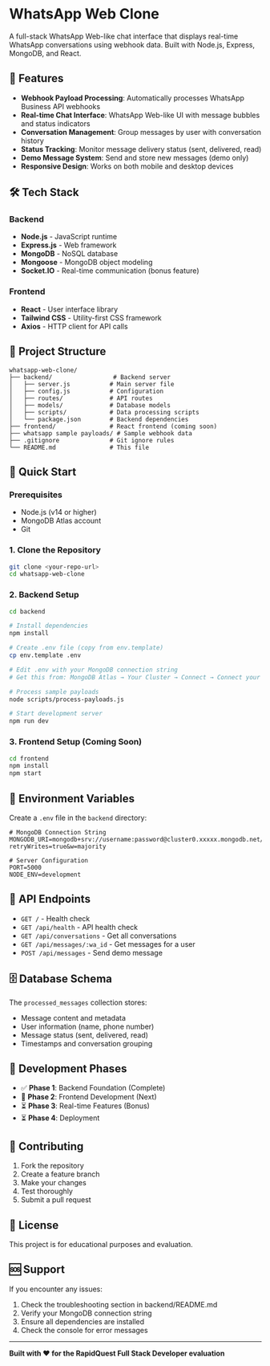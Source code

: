 # WhatsApp Web Clone

A full-stack WhatsApp Web-like chat interface that displays real-time WhatsApp conversations using webhook data. Built with Node.js, Express, MongoDB, and React.

## 🚀 Features

- **Webhook Payload Processing**: Automatically processes WhatsApp Business API webhooks
- **Real-time Chat Interface**: WhatsApp Web-like UI with message bubbles and status indicators
- **Conversation Management**: Group messages by user with conversation history
- **Status Tracking**: Monitor message delivery status (sent, delivered, read)
- **Demo Message System**: Send and store new messages (demo only)
- **Responsive Design**: Works on both mobile and desktop devices

## 🛠️ Tech Stack

### Backend
- **Node.js** - JavaScript runtime
- **Express.js** - Web framework
- **MongoDB** - NoSQL database
- **Mongoose** - MongoDB object modeling
- **Socket.IO** - Real-time communication (bonus feature)

### Frontend
- **React** - User interface library
- **Tailwind CSS** - Utility-first CSS framework
- **Axios** - HTTP client for API calls

## 📁 Project Structure

```
whatsapp-web-clone/
├── backend/                 # Backend server
│   ├── server.js           # Main server file
│   ├── config.js           # Configuration
│   ├── routes/             # API routes
│   ├── models/             # Database models
│   ├── scripts/            # Data processing scripts
│   └── package.json        # Backend dependencies
├── frontend/               # React frontend (coming soon)
├── whatsapp sample payloads/ # Sample webhook data
├── .gitignore              # Git ignore rules
└── README.md               # This file
```

## 🚀 Quick Start

### Prerequisites
- Node.js (v14 or higher)
- MongoDB Atlas account
- Git

### 1. Clone the Repository
```bash
git clone <your-repo-url>
cd whatsapp-web-clone
```

### 2. Backend Setup
```bash
cd backend

# Install dependencies
npm install

# Create .env file (copy from env.template)
cp env.template .env

# Edit .env with your MongoDB connection string
# Get this from: MongoDB Atlas → Your Cluster → Connect → Connect your application

# Process sample payloads
node scripts/process-payloads.js

# Start development server
npm run dev
```

### 3. Frontend Setup (Coming Soon)
```bash
cd frontend
npm install
npm start
```

## 🔧 Environment Variables

Create a `.env` file in the `backend` directory:

```env
# MongoDB Connection String
MONGODB_URI=mongodb+srv://username:password@cluster0.xxxxx.mongodb.net/whatsapp?retryWrites=true&w=majority

# Server Configuration
PORT=5000
NODE_ENV=development
```

## 📱 API Endpoints

- `GET /` - Health check
- `GET /api/health` - API health check
- `GET /api/conversations` - Get all conversations
- `GET /api/messages/:wa_id` - Get messages for a user
- `POST /api/messages` - Send demo message

## 🗄️ Database Schema

The `processed_messages` collection stores:
- Message content and metadata
- User information (name, phone number)
- Message status (sent, delivered, read)
- Timestamps and conversation grouping

## 🎯 Development Phases

- ✅ **Phase 1**: Backend Foundation (Complete)
- 🔄 **Phase 2**: Frontend Development (Next)
- ⏳ **Phase 3**: Real-time Features (Bonus)
- ⏳ **Phase 4**: Deployment

## 🤝 Contributing

1. Fork the repository
2. Create a feature branch
3. Make your changes
4. Test thoroughly
5. Submit a pull request

## 📄 License

This project is for educational purposes and evaluation.

## 🆘 Support

If you encounter any issues:
1. Check the troubleshooting section in backend/README.md
2. Verify your MongoDB connection string
3. Ensure all dependencies are installed
4. Check the console for error messages

---

**Built with ❤️ for the RapidQuest Full Stack Developer evaluation**
